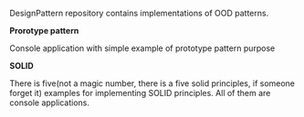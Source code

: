 DesignPattern repository contains implementations of OOD patterns.

**Prorotype pattern**

Console application with simple example of prototype pattern purpose

**SOLID**

There is five(not a magic number, there is a five solid principles, if someone forget it) examples for implementing SOLID principles. All of them are console applications.
